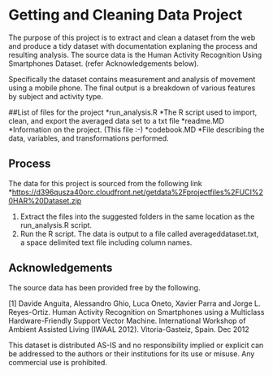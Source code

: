 Getting and Cleaning Data Project
========================================================

The purpose of this project is to extract and clean a dataset from the web and produce a tidy dataset with documentation explaning the process and resulting analysis. The source data is the Human Activity Recognition Using Smartphones Dataset. (refer Acknowledgements below).

Specifically the dataset contains measurement and analysis of movement using a mobile phone. The final output is a breakdown of various features by subject and activity type.

##List of files for the project
*run_analysis.R
  *The R script used to import, clean, and export the averaged data set to a txt file
*readme.MD
  *Information on the project. (This file :-)
*codebook.MD
  *File describing the data, variables, and transformations performed.

Process
---------
The data for this project is sourced from the following link
*https://d396qusza40orc.cloudfront.net/getdata%2Fprojectfiles%2FUCI%20HAR%20Dataset.zip 

1. Extract the files into the suggested folders in the same location as the run_analysis.R script.
2. Run the R script. The data is output to a file called averageddataset.txt, a space delimited text file including column names.

Acknowledgements
----------------
The source data has been provided free by the following.

[1] Davide Anguita, Alessandro Ghio, Luca Oneto, Xavier Parra and Jorge L. Reyes-Ortiz. Human Activity Recognition on Smartphones using a Multiclass Hardware-Friendly Support Vector Machine. International Workshop of Ambient Assisted Living (IWAAL 2012). Vitoria-Gasteiz, Spain. Dec 2012

This dataset is distributed AS-IS and no responsibility implied or explicit can be addressed to the authors or their institutions for its use or misuse. Any commercial use is prohibited.
